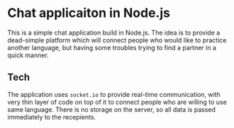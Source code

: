 # Chat applicaiton in Node.js

This is a simple chat application build in Node.js. The idea is to provide a dead-simple platform which will connect people who would like to practice another language, but having some troubles trying to find a partner in a quick manner.

## Tech

The application uses `socket.io` to provide real-time communication, with very thin layer of code on top of it to connect people who are willing to use same language. There is no storage on the server, so all data is passed immediately to the recepients.